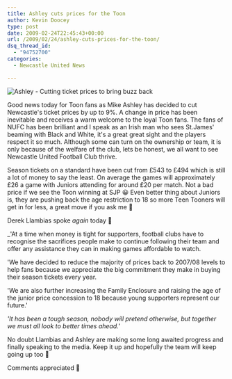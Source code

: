 ```yaml
---
title: Ashley cuts prices for the Toon
author: Kevin Doocey
type: post
date: 2009-02-24T22:45:43+00:00
url: /2009/02/24/ashley-cuts-prices-for-the-toon/
dsq_thread_id:
  - "94752700"
categories:
  - Newcastle United News

---
```

![Ashley - Cutting ticket prices to bring buzz back](https://i.telegraph.co.uk/telegraph/multimedia/archive/01349/mike_ashley_1349947c.jpg)

Good news today for Toon fans as Mike Ashley has decided to cut Newcastle's ticket prices by up to 9%. A change in price has been inevitable and receives a warm welcome to the loyal Toon fans. The fans of NUFC has been brilliant and I speak as an Irish man who sees St.James' beaming with Black and White, it's a great great sight and the players respect it so much. Although some can turn on the ownership or team, it is only because of the welfare of the club, lets be honest, we all want to see Newcastle United Football Club thrive.

Season tickets on a standard have been cut from £543 to £494 which is still a lot of money to say the least. On average the games will approximately £26 a game with Juniors attending for around £20 per match. Not a bad price if we see the Toon winning at SJP 😀 Even better thing about Juniors is, they are pushing back the age restriction to 18 so more Teen Tooners will get in for less, a great move if you ask me 🙂

Derek Llambias spoke _again_ today 🙂

 _'At a time when money is tight for supporters, football clubs have to recognise the sacrifices people make to continue following their team and offer any assistance they can in making games affordable to watch.

'We have decided to reduce the majority of prices back to 2007/08 levels to help fans because we appreciate the big commitment they make in buying their season tickets every year.

'We are also further increasing the Family Enclosure and raising the age of the junior price concession to 18 because young supporters represent our future.'

_'It has been a tough season, nobody will pretend otherwise, but together we must all look to better times ahead.'_

No doubt Llambias and Ashley are making some long awaited progress and finally speaking to the media. Keep it up and hopefully the team will keep going up too 🙂

Comments appreciated 🙂
